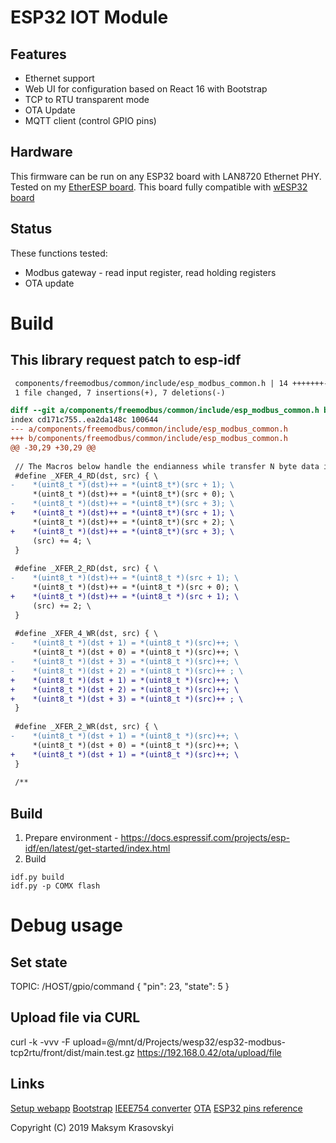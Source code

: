 # ESP32 IOT Module

## Features
* Ethernet support
* Web UI for configuration based on React 16 with Bootstrap
* TCP to RTU transparent mode
* OTA Update
* MQTT client (control GPIO pins)

## Hardware
This firmware can be run on any ESP32 board with LAN8720 Ethernet PHY.
Tested on my [EtherESP board](http://www.maxx.net.ua/?p=484). This board fully compatible with [wESP32 board](https://wesp32.com/)

## Status
These functions tested:
* Modbus gateway - read input register, read holding registers
* OTA update

# Build

## This library request patch to esp-idf 
```diff
 components/freemodbus/common/include/esp_modbus_common.h | 14 +++++++-------
 1 file changed, 7 insertions(+), 7 deletions(-)

diff --git a/components/freemodbus/common/include/esp_modbus_common.h b/components/freemodbus/common/include/esp_modbus_common.h
index cd171c755..ea2da148c 100644
--- a/components/freemodbus/common/include/esp_modbus_common.h
+++ b/components/freemodbus/common/include/esp_modbus_common.h
@@ -30,29 +30,29 @@
 
 // The Macros below handle the endianness while transfer N byte data into buffer
 #define _XFER_4_RD(dst, src) { \
-    *(uint8_t *)(dst)++ = *(uint8_t*)(src + 1); \
     *(uint8_t *)(dst)++ = *(uint8_t*)(src + 0); \
-    *(uint8_t *)(dst)++ = *(uint8_t*)(src + 3); \
+    *(uint8_t *)(dst)++ = *(uint8_t*)(src + 1); \
     *(uint8_t *)(dst)++ = *(uint8_t*)(src + 2); \
+    *(uint8_t *)(dst)++ = *(uint8_t*)(src + 3); \
     (src) += 4; \
 }
 
 #define _XFER_2_RD(dst, src) { \
-    *(uint8_t *)(dst)++ = *(uint8_t *)(src + 1); \
     *(uint8_t *)(dst)++ = *(uint8_t *)(src + 0); \
+    *(uint8_t *)(dst)++ = *(uint8_t *)(src + 1); \
     (src) += 2; \
 }
 
 #define _XFER_4_WR(dst, src) { \
-    *(uint8_t *)(dst + 1) = *(uint8_t *)(src)++; \
     *(uint8_t *)(dst + 0) = *(uint8_t *)(src)++; \
-    *(uint8_t *)(dst + 3) = *(uint8_t *)(src)++; \
-    *(uint8_t *)(dst + 2) = *(uint8_t *)(src)++ ; \
+    *(uint8_t *)(dst + 1) = *(uint8_t *)(src)++; \
+    *(uint8_t *)(dst + 2) = *(uint8_t *)(src)++; \
+    *(uint8_t *)(dst + 3) = *(uint8_t *)(src)++ ; \
 }
 
 #define _XFER_2_WR(dst, src) { \
-    *(uint8_t *)(dst + 1) = *(uint8_t *)(src)++; \
     *(uint8_t *)(dst + 0) = *(uint8_t *)(src)++; \
+    *(uint8_t *)(dst + 1) = *(uint8_t *)(src)++; \
 }
 
 /**
```

## Build
1. Prepare environment - https://docs.espressif.com/projects/esp-idf/en/latest/get-started/index.html
2. Build
```
idf.py build
idf.py -p COMX flash
```

# Debug usage
## Set state
TOPIC: /HOST/gpio/command
{
  "pin": 23,
  "state": 5
}

## Upload file via CURL
curl -k -vvv -F upload=@/mnt/d/Projects/wesp32/esp32-modbus-tcp2rtu/front/dist/main.test.gz https://192.168.0.42/ota/upload/file

## Links
[Setup webapp](https://www.valentinog.com/blog/babel/)
[Bootstrap](https://www.turtle-techies.com/post/react-navbar-with-bootstrap-4/)
[IEEE754 converter](https://www.h-schmidt.net/FloatConverter/IEEE754.html)
[OTA](https://github.com/versamodule/ESP32-OTA-Webserver/blob/master/OTAServer.c)
[ESP32 pins reference](https://randomnerdtutorials.com/esp32-pinout-reference-gpios/)


Copyright (C) 2019 Maksym Krasovskyi